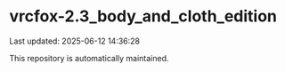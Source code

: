 # vrcfox-2.3_body_and_cloth_edition

Last updated: 2025-06-12 14:36:28

This repository is automatically maintained.
